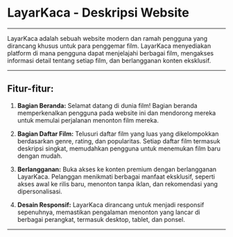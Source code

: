 # LayarKaca - Deskripsi Website

---

LayarKaca adalah sebuah website modern dan ramah pengguna yang dirancang khusus untuk para penggemar film. LayarKaca menyediakan platform di mana pengguna dapat menjelajahi berbagai film, mengakses informasi detail tentang setiap film, dan berlangganan konten eksklusif.

---

## Fitur-fitur:

1. **Bagian Beranda:** Selamat datang di dunia film! Bagian beranda memperkenalkan pengguna pada website ini dan mendorong mereka untuk memulai perjalanan menonton film mereka.

2. **Bagian Daftar Film:** Telusuri daftar film yang luas yang dikelompokkan berdasarkan genre, rating, dan popularitas. Setiap daftar film termasuk deskripsi singkat, memudahkan pengguna untuk menemukan film baru dengan mudah.

3. **Berlangganan:** Buka akses ke konten premium dengan berlangganan LayarKaca. Pelanggan menikmati berbagai manfaat eksklusif, seperti akses awal ke rilis baru, menonton tanpa iklan, dan rekomendasi yang dipersonalisasi.

4. **Desain Responsif:** LayarKaca dirancang untuk menjadi responsif sepenuhnya, memastikan pengalaman menonton yang lancar di berbagai perangkat, termasuk desktop, tablet, dan ponsel.

---
